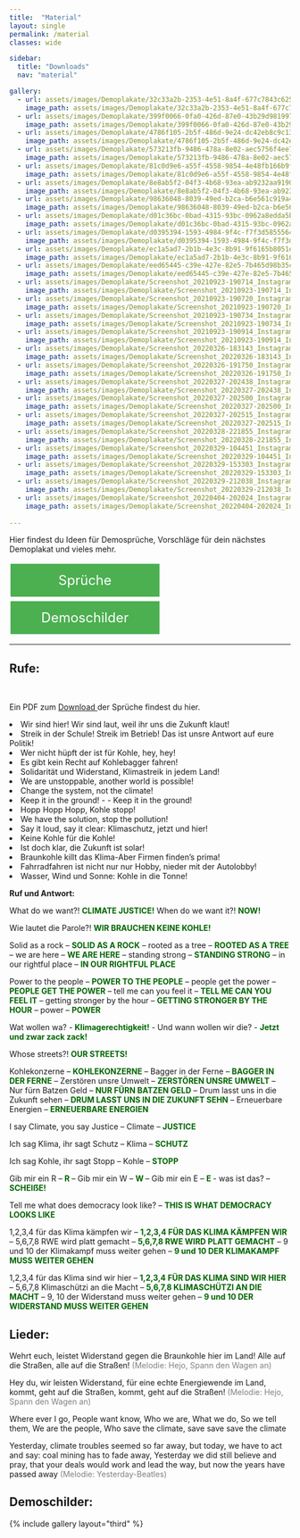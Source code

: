 ```yaml
---
title:  "Material"
layout: single
permalink: /material
classes: wide

sidebar:
  title: "Downloads"
  nav: "material"

gallery:
  - url: assets/images/Demoplakate/32c33a2b-2353-4e51-8a4f-677c7843c625.jpg
    image_path: assets/images/Demoplakate/32c33a2b-2353-4e51-8a4f-677c7843c625.jpg
  - url: assets/images/Demoplakate/399f0066-0fa0-426d-87e0-43b29d981997.jpg
    image_path: assets/images/Demoplakate/399f0066-0fa0-426d-87e0-43b29d981997.jpg
  - url: assets/images/Demoplakate/4786f105-2b5f-486d-9e24-dc42eb8c9c13.jpg
    image_path: assets/images/Demoplakate/4786f105-2b5f-486d-9e24-dc42eb8c9c13.jpg
  - url: assets/images/Demoplakate/573213fb-9486-478a-8e02-aec5756f4ee7.jpg
    image_path: assets/images/Demoplakate/573213fb-9486-478a-8e02-aec5756f4ee7.jpg
  - url: assets/images/Demoplakate/81c0d9e6-a55f-4558-9854-4e48fb166b9f.jpg
    image_path: assets/images/Demoplakate/81c0d9e6-a55f-4558-9854-4e48fb166b9f.jpg
  - url: assets/images/Demoplakate/8e8ab5f2-04f3-4b68-93ea-ab9232aa9190.jpg
    image_path: assets/images/Demoplakate/8e8ab5f2-04f3-4b68-93ea-ab9232aa9190.jpg
  - url: assets/images/Demoplakate/98636048-8039-49ed-b2ca-b6e561c919a4.jpg
    image_path: assets/images/Demoplakate/98636048-8039-49ed-b2ca-b6e561c919a4.jpg
  - url: assets/images/Demoplakate/d01c36bc-0bad-4315-93bc-0962a8edda5b.jpg
    image_path: assets/images/Demoplakate/d01c36bc-0bad-4315-93bc-0962a8edda5b.jpg
  - url: assets/images/Demoplakate/d0395394-1593-4984-9f4c-f7f3d5855564.jpg
    image_path: assets/images/Demoplakate/d0395394-1593-4984-9f4c-f7f3d5855564.jpg
  - url: assets/images/Demoplakate/ec1a5ad7-2b1b-4e3c-8b91-9f6165b8051e.jpg
    image_path: assets/images/Demoplakate/ec1a5ad7-2b1b-4e3c-8b91-9f6165b8051e.jpg
  - url: assets/images/Demoplakate/eed65445-c39e-427e-82e5-7b465d98b35c.jpg
    image_path: assets/images/Demoplakate/eed65445-c39e-427e-82e5-7b465d98b35c.jpg
  - url: assets/images/Demoplakate/Screenshot_20210923-190714_Instagram.jpg
    image_path: assets/images/Demoplakate/Screenshot_20210923-190714_Instagram.jpg
  - url: assets/images/Demoplakate/Screenshot_20210923-190720_Instagram.jpg
    image_path: assets/images/Demoplakate/Screenshot_20210923-190720_Instagram.jpg
  - url: assets/images/Demoplakate/Screenshot_20210923-190734_Instagram.jpg
    image_path: assets/images/Demoplakate/Screenshot_20210923-190734_Instagram.jpg
  - url: assets/images/Demoplakate/Screenshot_20210923-190914_Instagram.jpg
    image_path: assets/images/Demoplakate/Screenshot_20210923-190914_Instagram.jpg
  - url: assets/images/Demoplakate/Screenshot_20220326-183143_Instagram.jpg
    image_path: assets/images/Demoplakate/Screenshot_20220326-183143_Instagram.jpg
  - url: assets/images/Demoplakate/Screenshot_20220326-191750_Instagram.jpg
    image_path: assets/images/Demoplakate/Screenshot_20220326-191750_Instagram.jpg
  - url: assets/images/Demoplakate/Screenshot_20220327-202438_Instagram.jpg
    image_path: assets/images/Demoplakate/Screenshot_20220327-202438_Instagram.jpg
  - url: assets/images/Demoplakate/Screenshot_20220327-202500_Instagram.jpg
    image_path: assets/images/Demoplakate/Screenshot_20220327-202500_Instagram.jpg
  - url: assets/images/Demoplakate/Screenshot_20220327-202515_Instagram.jpg
    image_path: assets/images/Demoplakate/Screenshot_20220327-202515_Instagram.jpg
  - url: assets/images/Demoplakate/Screenshot_20220328-221855_Instagram.jpg
    image_path: assets/images/Demoplakate/Screenshot_20220328-221855_Instagram.jpg
  - url: assets/images/Demoplakate/Screenshot_20220329-104451_Instagram.jpg
    image_path: assets/images/Demoplakate/Screenshot_20220329-104451_Instagram.jpg
  - url: assets/images/Demoplakate/Screenshot_20220329-153303_Instagram.jpg
    image_path: assets/images/Demoplakate/Screenshot_20220329-153303_Instagram.jpg
  - url: assets/images/Demoplakate/Screenshot_20220329-212038_Instagram.jpg
    image_path: assets/images/Demoplakate/Screenshot_20220329-212038_Instagram.jpg
  - url: assets/images/Demoplakate/Screenshot_20220404-202024_Instagram.jpg
    image_path: assets/images/Demoplakate/Screenshot_20220404-202024_Instagram.jpg
    
---
```


Hier findest du Ideen für Demosprüche, Vorschläge für dein nächstes Demoplakat und vieles mehr. <br>

<p> </p>

<style>
.button1 {
  border: none;
  color: white;
  padding: 15px 15px;
  text-align: center;
  text-decoration: none;
  display: inline-block;
  font-size: 24px;
  margin: 4px 2px;
  cursor: pointer;
  width: 47%;
}
.button2 {
  border: none;
  color: white;
  padding: 15px 15px;
  text-align: center;
  text-decoration: none;
  display: inline-block;
  font-size: 24px;
  margin: 4px 2px;
  cursor: pointer;
  width: 47%;
}  
  
.button1 {background-color: #4CAF50;} /* Green */
.button2 {background-color: #4CAF50;} /* Green */
</style>

<a class="button1" href="#Sprüche"
       target="" style="color: white" >Sprüche</a>
<a class="button2" href="#Demoschilder"
       target="" style="color: white" >Demoschilder</a>
       
  <p> </p>

<hr>

<a name="Sprüche"> </a>

<h2> Rufe: </h2> <br>

Ein PDF zum <a href="https://fridaysforfuture-landau.de/assets/Demos/GK%2003.03.23/Lieder%20und%20Rufe%20DINA5.pdf" target="_blank"> Download </a> der Sprüche findest du hier.

<li> Wir sind hier! Wir sind laut, weil ihr uns die Zukunft klaut!
<li> Streik in der Schule! Streik im Betrieb! Das ist unsre Antwort auf eure Politik!
<li> Wer nicht hüpft der ist für Kohle, hey, hey!
<li> Es gibt kein Recht auf Kohlebagger fahren!
<li> Solidarität und Widerstand, Klimastreik in jedem Land!
<li> We are unstoppable, another world is possible!
<li> Change the system, not the climate!
<li> Keep it in the ground! - - Keep it in the ground!
<li> Hopp Hopp Hopp, Kohle stopp!
<li> We have the solution, stop the pollution!
<li> Say it loud, say it clear: Klimaschutz, jetzt und hier!
<li> Keine Kohle für die Kohle!
<li> Ist doch klar, die Zukunft ist solar!
<li> Braunkohle killt das Klima-Aber Firmen finden’s prima!
<li> Fahrradfahren ist nicht nur nur Hobby, nieder mit der Autolobby!
<li> Wasser, Wind und Sonne: Kohle in die Tonne! <br>
  
  <p> </p>
  
<b> Ruf und Antwort:  </b>  <br>
<p>What do we want?! <b style="color: darkgreen;">CLIMATE JUSTICE!</b> When do we want it?! <b style="color: darkgreen;">NOW!</b></p>

<p>Wie lautet die Parole?! <b style="color: darkgreen;">WIR BRAUCHEN KEINE KOHLE!</b></p>

<p>Solid as a rock – <b style="color: darkgreen;">SOLID AS A ROCK</b> – rooted as a tree – <b style="color: darkgreen;">ROOTED AS A TREE</b> – we are here – <b style="color: darkgreen;">WE ARE HERE</b> – standing strong – <b style="color: darkgreen;">STANDING STRONG</b> – in our rightful place – <b style="color: darkgreen;">IN OUR RIGHTFUL PLACE</b></p>

<p>Power to the people – <b style="color: darkgreen;">POWER TO THE PEOPLE</b> – people get the power – <b style="color: darkgreen;">PEOPLE GET THE POWER</b> – tell me can you feel it – <b style="color: darkgreen;">TELL ME CAN YOU FEEL IT</b> – getting stronger by the hour – <b style="color: darkgreen;">GETTING STRONGER BY THE HOUR</b> – power – <b style="color: darkgreen;">POWER</b></p>

<p>Wat wollen wa? - <b style="color: darkgreen;">Klimagerechtigkeit!</b> - Und wann wollen wir die? - <b style="color: darkgreen;">Jetzt und zwar zack zack!</b></p>

<p>Whose streets?! <b style="color: darkgreen;">OUR STREETS!</b></p>

<p>Kohlekonzerne – <b style="color: darkgreen;">KOHLEKONZERNE</b> – Bagger in der Ferne – <b style="color: darkgreen;">BAGGER IN DER FERNE</b> – Zerstören unsre Umwelt – <b style="color: darkgreen;">ZERSTÖREN UNSRE UMWELT</b> – Nur fürn Batzen Geld – <b style="color: darkgreen;">NUR FÜRN BATZEN GELD</b> – Drum lasst uns in die Zukunft sehen – <b style="color: darkgreen;">DRUM LASST UNS IN DIE ZUKUNFT SEHN</b> – Erneuerbare Energien – <b style="color: darkgreen;">ERNEUERBARE ENERGIEN</b></p>

<p>I say Climate, you say Justice – Climate – <b style="color: darkgreen;">JUSTICE</b></p>

<p>Ich sag Klima, ihr sagt Schutz – Klima – <b style="color: darkgreen;">SCHUTZ</b></p>

<p>Ich sag Kohle, ihr sagt Stopp – Kohle – <b style="color: darkgreen;">STOPP</b></p>

<p>Gib mir ein R – <b style="color: darkgreen;"> R </b> – Gib mir ein W – <b style="color: darkgreen;"> W </b> – Gib mir ein E – <b style="color: darkgreen;"> E </b> - was ist das? – <b style="color: darkgreen;">SCHEIẞE!</b></p>

<p>Tell me what does democracy look like? – <b style="color: darkgreen;">THIS IS WHAT DEMOCRACY LOOKS LIKE</b></p>

<p>1,2,3,4 für das Klima kämpfen wir – <b style="color: darkgreen;"> 1,2,3,4 FÜR DAS KLIMA KÄMPFEN WIR</b> – 5,6,7,8 RWE wird platt gemacht – <b style="color: darkgreen;"> 5,6,7,8 RWE WIRD PLATT GEMACHT</b> – 9 und 10 der Klimakampf muss weiter gehen – <b style="color: darkgreen;"> 9 und 10 DER KLIMAKAMPF MUSS WEITER GEHEN</b></p>

<p>1,2,3,4 für das Klima sind wir hier – <b style="color: darkgreen;">1,2,3,4 FÜR DAS KLIMA SIND WIR HIER</b> – 5,6,7,8 Klimaschützi an die Macht – <b style="color: darkgreen;">5,6,7,8 KLIMASCHÜTZI AN DIE MACHT</b> – 9, 10 der Widerstand muss weiter gehen – <b style="color: darkgreen;">9 und 10 DER WIDERSTAND MUSS WEITER GEHEN</b></p>

  <p> </p>
  
<h2> Lieder: </h2>
<p> Wehrt euch, leistet Widerstand gegen die Braunkohle hier im Land! Alle auf die Straßen, alle auf die Straßen! <span style="color: gray;">(Melodie: Hejo, Spann den Wagen an)</span> </p>

<p> Hey du, wir leisten Widerstand, für eine echte Energiewende im Land, kommt, geht auf die Straßen, kommt, geht auf die Straßen! <span style="color: gray;">(Melodie: Hejo, Spann den Wagen an)</span> </p>

<p> Where ever I go, People want know, Who we are, What we do, So we tell them, We are the people, Who save the climate, save save save the climate </p>

<p> Yesterday, climate troubles seemed so far away, but today, we have to act and say: coal mining has to fade away, Yesterday we did still believe and pray, that your deals would work and lead the way, but now the years have passed away <span style="color: gray;">(Melodie: Yesterday-Beatles)</span> </p>
  
  <p> </p> 
  
<a name="Demoschilder"> </a>
<h2> Demoschilder: </h2>
  {% include gallery layout="third" %}
  
  <p> </p>
  <p> </p>
  
